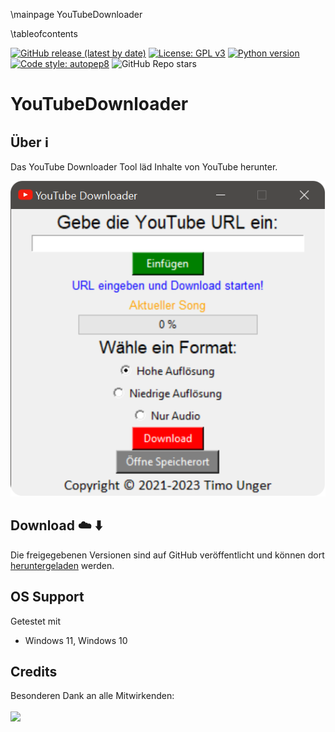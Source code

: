 \mainpage YouTubeDownloader

\tableofcontents

[![GitHub release (latest by date)](https://img.shields.io/github/v/release/timounger/YouTubeDownloader)](https://github.com/timounger/YouTubeDownloader/releases/latest)
[![License: GPL v3](https://img.shields.io/badge/License-GPLv3-red.svg)](https://github.com/timounger/YouTubeDownloader/blob/master/LICENSE.md)
[![Python version](https://img.shields.io/badge/python-3.11.5-blue)](https://www.python.org/downloads/release/python-3115/)
[![Code style: autopep8](https://img.shields.io/badge/code%20style-autopep8-green.svg)](https://github.com/hhatto/autopep8)
![GitHub Repo stars](https://img.shields.io/github/stars/timounger/YouTubeDownloader)

# YouTubeDownloader

## Über ℹ️

Das YouTube Downloader Tool läd Inhalte von YouTube herunter.

![YouTubeDownloader](Documentation/img/app.png)

## Download ☁️ ⬇️

Die freigegebenen Versionen sind auf GitHub veröffentlicht und können dort [heruntergeladen](https://github.com/timounger/YouTubeDownloader/releases/latest) werden.

## OS Support

Getestet mit

- Windows 11, Windows 10

## Credits

Besonderen Dank an alle Mitwirkenden:
<br><br>
<a href="https://github.com/timounger/YouTubeDownloader/graphs/contributors">
<img src="https://contrib.rocks/image?repo=timounger/YouTubeDownloader" />
</a>
